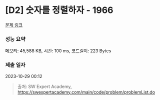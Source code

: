 # [D2] 숫자를 정렬하자 - 1966 

[문제 링크](https://swexpertacademy.com/main/code/problem/problemDetail.do?contestProbId=AV5PrmyKAWEDFAUq) 

### 성능 요약

메모리: 45,588 KB, 시간: 100 ms, 코드길이: 223 Bytes

### 제출 일자

2023-10-29 00:12



> 출처: SW Expert Academy, https://swexpertacademy.com/main/code/problem/problemList.do